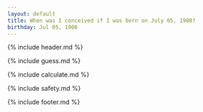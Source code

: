 ```yaml
---
layout: default
title: When was I conceived if I was born on July 05, 1908?
birthday: Jul 05, 1908
---
```


{% include header.md %}

{% include guess.md %}

{% include calculate.md %}

{% include safety.md %}

{% include footer.md %}



